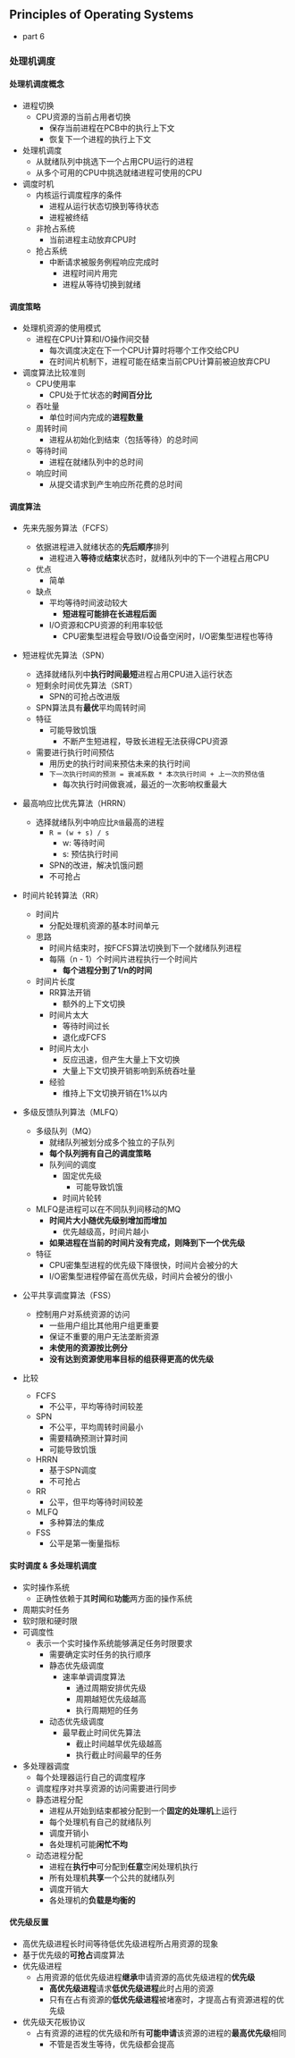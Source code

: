 ## Principles of Operating Systems
* part 6

### 处理机调度

#### 处理机调度概念
* 进程切换
    * CPU资源的当前占用者切换
        * 保存当前进程在PCB中的执行上下文
        * 恢复下一个进程的执行上下文
* 处理机调度
    * 从就绪队列中挑选下一个占用CPU运行的进程
    * 从多个可用的CPU中挑选就绪进程可使用的CPU
* 调度时机
    * 内核运行调度程序的条件
        * 进程从运行状态切换到等待状态
        * 进程被终结
    * 非抢占系统
        * 当前进程主动放弃CPU时
    * 抢占系统
        * 中断请求被服务例程响应完成时
            * 进程时间片用完
            * 进程从等待切换到就绪

#### 调度策略
* 处理机资源的使用模式
    * 进程在CPU计算和I/O操作间交替
        * 每次调度决定在下一个CPU计算时将哪个工作交给CPU
        * 在时间片机制下，进程可能在结束当前CPU计算前被迫放弃CPU
* 调度算法比较准则
    * CPU使用率
        * CPU处于忙状态的**时间百分比**
    * 吞吐量
        * 单位时间内完成的**进程数量**
    * 周转时间
        * 进程从初始化到结束（包括等待）的总时间
    * 等待时间
        * 进程在就绪队列中的总时间
    * 响应时间
        * 从提交请求到产生响应所花费的总时间

#### 调度算法
* 先来先服务算法（FCFS）
    * 依据进程进入就绪状态的**先后顺序**排列
        * 进程进入**等待**或**结束**状态时，就绪队列中的下一个进程占用CPU
    * 优点
        * 简单
    * 缺点
        * 平均等待时间波动较大
            * **短进程可能排在长进程后面**
        * I/O资源和CPU资源的利用率较低
            * CPU密集型进程会导致I/O设备空闲时，I/O密集型进程也等待
* 短进程优先算法（SPN）
    * 选择就绪队列中**执行时间最短**进程占用CPU进入运行状态
    * 短剩余时间优先算法（SRT）
        * SPN的可抢占改进版
    * SPN算法具有**最优**平均周转时间
    * 特征
        * 可能导致饥饿
            * 不断产生短进程，导致长进程无法获得CPU资源
    * 需要进行执行时间预估
        * 用历史的执行时间来预估未来的执行时间
        * `下一次执行时间的预测 = 衰减系数 * 本次执行时间 + 上一次的预估值`
            * 每次执行时间做衰减，最近的一次影响权重最大
* 最高响应比优先算法（HRRN）
    * 选择就绪队列中响应比`R值`最高的进程
        * `R = (w + s) / s`
            * w: 等待时间
            * s: 预估执行时间
        * SPN的改进，解决饥饿问题
        * 不可抢占
* 时间片轮转算法（RR）
    * 时间片
        * 分配处理机资源的基本时间单元
    * 思路
        * 时间片结束时，按FCFS算法切换到下一个就绪队列进程
        * 每隔（n - 1）个时间片进程执行一个时间片
            * **每个进程分到了1/n的时间**
    * 时间片长度
        * RR算法开销
            * 额外的上下文切换
        * 时间片太大
            * 等待时间过长
            * 退化成FCFS
        * 时间片太小
            * 反应迅速，但产生大量上下文切换
            * 大量上下文切换开销影响到系统吞吐量
        * 经验
            * 维持上下文切换开销在1%以内
* 多级反馈队列算法（MLFQ）
    * 多级队列（MQ）
        * 就绪队列被划分成多个独立的子队列
        * **每个队列拥有自己的调度策略**
        * 队列间的调度
            * 固定优先级
                * 可能导致饥饿
            * 时间片轮转
    * MLFQ是进程可以在不同队列间移动的MQ
        * **时间片大小随优先级别增加而增加**
            * 优先越级高，时间片越小
        * **如果进程在当前的时间片没有完成，则降到下一个优先级**
    * 特征
        * CPU密集型进程的优先级下降很快，时间片会被分的大
        * I/O密集型进程停留在高优先级，时间片会被分的很小
* 公平共享调度算法（FSS）
    * 控制用户对系统资源的访问
        * 一些用户组比其他用户组更重要
        * 保证不重要的用户无法垄断资源
        * **未使用的资源按比例分**
        * **没有达到资源使用率目标的组获得更高的优先级**

* 比较
    * FCFS
        * 不公平，平均等待时间较差
    * SPN
        * 不公平，平均周转时间最小
        * 需要精确预测计算时间
        * 可能导致饥饿
    * HRRN
        * 基于SPN调度
        * 不可抢占
    * RR
        * 公平，但平均等待时间较差
    * MLFQ
        * 多种算法的集成
    * FSS
        * 公平是第一衡量指标

#### 实时调度 & 多处理机调度
* 实时操作系统
    * 正确性依赖于其**时间**和**功能**两方面的操作系统
* 周期实时任务
* 软时限和硬时限
* 可调度性
    * 表示一个实时操作系统能够满足任务时限要求
        * 需要确定实时任务的执行顺序
        * 静态优先级调度
            * 速率单调调度算法
                * 通过周期安排优先级
                * 周期越短优先级越高
                * 执行周期短的任务
        * 动态优先级调度
            * 最早截止时间优先算法
                * 截止时间越早优先级越高
                * 执行截止时间最早的任务
* 多处理器调度
    * 每个处理器运行自己的调度程序
    * 调度程序对共享资源的访问需要进行同步
    * 静态进程分配
        * 进程从开始到结束都被分配到一个**固定的处理机**上运行
        * 每个处理机有自己的就绪队列
        * 调度开销小
        * 各处理机可能**闲忙不均**
    * 动态进程分配
        * 进程在**执行中**可分配到**任意**空闲处理机执行
        * 所有处理机**共享**一个公共的就绪队列
        * 调度开销大
        * 各处理机的**负载是均衡的**

#### 优先级反置
* 高优先级进程长时间等待低优先级进程所占用资源的现象
* 基于优先级的**可抢占**调度算法
* 优先级进程
    * 占用资源的低优先级进程**继承**申请资源的高优先级进程的**优先级**
        * **高优先级进程**请求**低优先级进程**此时占用的资源
        * 只有在占有资源的**低优先级进程**被堵塞时，才提高占有资源进程的优先级
* 优先级天花板协议
    * 占有资源的进程的优先级和所有**可能申请**该资源的进程的**最高优先级**相同
        * 不管是否发生等待，优先级都会提高